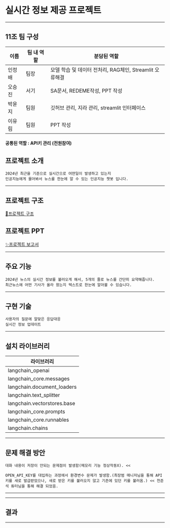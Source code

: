 # 실시간 정보 제공 프로젝트

***

## 11조 팀 구성
| 이름 | 팀 내 역할 | 분담된 역할 |
| ---------- | ---------- | ---------- |
| 인정배 | 팀장 | 모델 학습 및 데이터 전처리, RAG체인, Streamlit 오류해결 |
| 오승진 | 서기 | SA문서, REDEME작성, PPT 작성 |
| 박윤지 | 팀원 | 깃허브 관리, 지라 관리, streamlit 인터페이스 |
| 이유림 | 팀원 | PPT 작성 |

#### 공통된 역할 : API키 관리 (전원참여)

## 프로젝트 소개
```
2024년 최근을 기준으로 실시간으로 어떤일이 발생하고 있는지
인공지능에게 물어봐서 뉴스를 한눈에 알 수 있는 인공지능 챗봇 입니다.
```
***

## 프로젝트 구조
[🔑프로젝트 구조](https://excalidraw.com/#json=QuYLlVgxDJso7_o-aGJHG,rBnzBwNOyYYGqi7i_7QJWw)
## 프로젝트 PPT
[✨프로젝트 보고서](https://docs.google.com/presentation/d/1Es9X6uiWgfBH_jLD8_vWzjJNfTw97hQ_kcZoeq4DXLA/edit#slide=id.p1)
***

## 주요 기능
```
2024년 뉴스의 실시간 정보를 불러오게 해서, 5개의 줄로 뉴스를 간단히 요약해줍니다.
최근뉴스에 어떤 기사가 올라 왔는지 텍스트로 한눈에 알아볼 수 있습니다.
```
***

## 구현 기술
```
사용자의 질문에 알맞은 응답대응
실시간 정보 업데이트
```
***

## 설치 라이브러리 
| 라이브러리 |
| ---------- |
| langchain_openai |
| langchain_core.messages |
| langchain.document_loaders |
| langchain.text_splitter |
| langchain.vectorstores.base |
| langchain_core.prompts |
| langchain_core.runnables |
| langchain.chains |
***

## 문제 해결 방안
```
대화 내용이 저장이 안되는 문제점이 발생함(메모리 기능 정상작동X). << 

OPEN_API_KEY를 대입하는 과정에서 환경변수 문제가 발생함.(최장범 매니저님을 통해 API키를 새로 발급받았으나, 새로 받은 키를 불러오지 않고 기존에 있던 키를 불러옴.) << 천준석 튜터님을 통해 해결 되었음.

```
***



***
## 결과

***

## 




